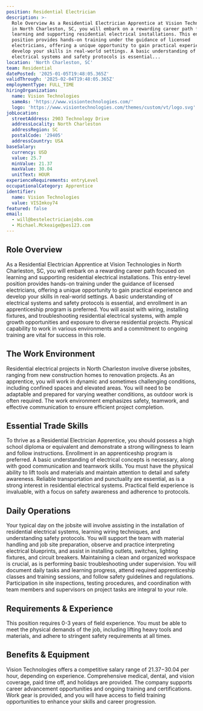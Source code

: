 ```yaml
---
position: Residential Electrician
description: >-
  Role Overview As a Residential Electrician Apprentice at Vision Technologies
  in North Charleston, SC, you will embark on a rewarding career path focused on
  learning and supporting residential electrical installations. This entry-level
  position provides hands-on training under the guidance of licensed
  electricians, offering a unique opportunity to gain practical experience and
  develop your skills in real-world settings. A basic understanding of
  electrical systems and safety protocols is essential...
location: 'North Charleston, SC'
team: Residential
datePosted: '2025-01-05T19:48:05.365Z'
validThrough: '2025-02-04T19:48:05.365Z'
employmentType: FULL_TIME
hiringOrganization:
  name: Vision Technologies
  sameAs: 'https://www.visiontechnologies.com/'
  logo: 'https://www.visiontechnologies.com/themes/custom/vt/logo.svg'
jobLocation:
  streetAddress: 2903 Technology Drive
  addressLocality: North Charleston
  addressRegion: SC
  postalCode: '29405'
  addressCountry: USA
baseSalary:
  currency: USD
  value: 25.7
  minValue: 21.37
  maxValue: 30.04
  unitText: HOUR
experienceRequirements: entryLevel
occupationalCategory: Apprentice
identifier:
  name: Vision Technologies
  value: VISImkoy74
featured: false
email:
  - will@bestelectricianjobs.com
  - Michael.Mckeaige@pes123.com
---
```




## Role Overview

As a Residential Electrician Apprentice at Vision Technologies in North Charleston, SC, you will embark on a rewarding career path focused on learning and supporting residential electrical installations. This entry-level position provides hands-on training under the guidance of licensed electricians, offering a unique opportunity to gain practical experience and develop your skills in real-world settings. A basic understanding of electrical systems and safety protocols is essential, and enrollment in an apprenticeship program is preferred. You will assist with wiring, installing fixtures, and troubleshooting residential electrical systems, with ample growth opportunities and exposure to diverse residential projects. Physical capability to work in various environments and a commitment to ongoing training are vital for success in this role.

## The Work Environment

Residential electrical projects in North Charleston involve diverse jobsites, ranging from new construction homes to renovation projects. As an apprentice, you will work in dynamic and sometimes challenging conditions, including confined spaces and elevated areas. You will need to be adaptable and prepared for varying weather conditions, as outdoor work is often required. The work environment emphasizes safety, teamwork, and effective communication to ensure efficient project completion.

## Essential Trade Skills

To thrive as a Residential Electrician Apprentice, you should possess a high school diploma or equivalent and demonstrate a strong willingness to learn and follow instructions. Enrollment in an apprenticeship program is preferred. A basic understanding of electrical concepts is necessary, along with good communication and teamwork skills. You must have the physical ability to lift tools and materials and maintain attention to detail and safety awareness. Reliable transportation and punctuality are essential, as is a strong interest in residential electrical systems. Practical field experience is invaluable, with a focus on safety awareness and adherence to protocols.

## Daily Operations

Your typical day on the jobsite will involve assisting in the installation of residential electrical systems, learning wiring techniques, and understanding safety protocols. You will support the team with material handling and job site preparation, observe and practice interpreting electrical blueprints, and assist in installing outlets, switches, lighting fixtures, and circuit breakers. Maintaining a clean and organized workspace is crucial, as is performing basic troubleshooting under supervision. You will document daily tasks and learning progress, attend required apprenticeship classes and training sessions, and follow safety guidelines and regulations. Participation in site inspections, testing procedures, and coordination with team members and supervisors on project tasks are integral to your role.

## Requirements & Experience

This position requires 0-3 years of field experience. You must be able to meet the physical demands of the job, including lifting heavy tools and materials, and adhere to stringent safety requirements at all times.

## Benefits & Equipment

Vision Technologies offers a competitive salary range of $21.37-$30.04 per hour, depending on experience. Comprehensive medical, dental, and vision coverage, paid time off, and holidays are provided. The company supports career advancement opportunities and ongoing training and certifications. Work gear is provided, and you will have access to field training opportunities to enhance your skills and career progression.